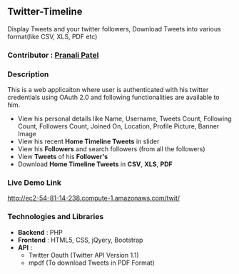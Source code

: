 ## Twitter-Timeline

  Display Tweets and your twitter followers, Download Tweets into various format(like CSV, XLS, PDF etc) 

### Contributor : [Pranali Patel](https;//github.com/pranali333)

### Description

  This is a web applicaiton where user is authenticated with his twitter credentials using OAuth 2.0 and following functionalities are available to him.

  * View his personal details like Name, Username, Tweets Count, Following Count, Followers Count, Joined On, Location, Profile Picture, Banner Image
  * View his recent **Home Timeline Tweets** in slider
  * View his **Followers** and search followers (from all the followers)
  * View **Tweets** of his **Follower's**
  * Download **Home Timeline Tweets** in **CSV**, **XLS**, **PDF**
  
### Live Demo Link
  http://ec2-54-81-14-238.compute-1.amazonaws.com/twit/
  
### Technologies and Libraries
  * **Backend** : PHP
  * **Frontend** : HTML5, CSS, jQyery, Bootstrap
  * **API** : 
    * Twitter Oauth (Twitter API Version 1.1)
    * mpdf (To download Tweets in PDF Format)
